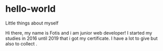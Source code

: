 # hello-world
Little things about myself

Hi there, my name is Fotis and i am junior web developer!
I started my studies in 2016 until 2019 that i got my certificate.
I have a lot to give but also to collect .

